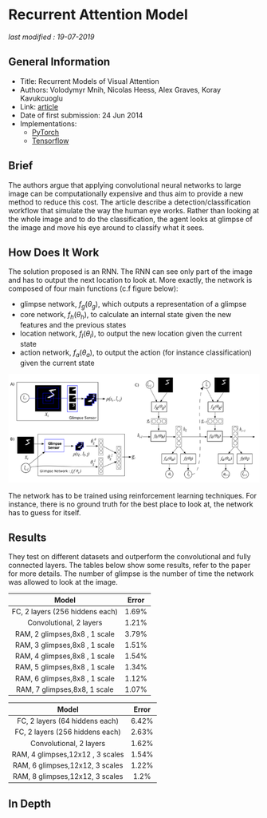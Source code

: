 # Recurrent Attention Model

_last modified : 19-07-2019_

## General Information

- Title: Recurrent Models of Visual Attention
- Authors: Volodymyr Mnih, Nicolas Heess, Alex Graves, Koray Kavukcuoglu
- Link: [article](https://arxiv.org/abs/1406.6247)
- Date of first submission: 24 Jun 2014
- Implementations:
    - [PyTorch](https://github.com/kevinzakka/recurrent-visual-attention)
    - [Tensorflow](https://github.com/jlindsey15/RAM)

## Brief

The authors argue that applying convolutional neural networks to large image can be computationally expensive and thus aim to provide a new method to reduce this cost. The article describe a detection/classification workflow that simulate the way the human eye works. Rather than looking at the whole image and to do the classification, the agent looks at glimpse of the image and move his eye around to classify what it sees.

## How Does It Work

The solution proposed is an RNN. The RNN can see only part of the image and has to output the next location to look at. More exactly, the network is composed of four main functions (c.f figure below):

- glimpse network, $f_g(\theta_g)$, which outputs a representation of a glimpse
- core network, $f_h(\theta_h)$, to calculate an internal state given the new features and the previous states
- location network, $f_l(\theta_l)$, to output the new location given the current state
- action network, $f_a(\theta_a)$, to output the action (for instance classification) given the current state

![RAM Description](https://github.com/D3lt4lph4/papers/blob/master/docs/images/imageclassif/ram/ram-network.png?raw=true "RAM Framework")

The network has to be trained using reinforcement learning techniques. For instance, there is no ground truth for the best place to look at, the network has to guess for itself.

## Results

They test on different datasets and outperform the convolutional and fully connected layers. The tables below show some results, refer to the paper for more details. The number of glimpse is the number of time the network was allowed to look at the image.

| Model | Error |
|:--:|:--:|
| FC, 2 layers (256 hiddens each) | 1.69% |
| Convolutional, 2 layers | 1.21% |
| RAM, 2 glimpses,8x8 , 1 scale | 3.79% |
| RAM, 3 glimpses,8x8 , 1 scale | 1.51% |
| RAM, 4 glimpses,8x8 , 1 scale | 1.54% |
| RAM, 5 glimpses,8x8 , 1 scale | 1.34% |
| RAM, 6 glimpses,8x8 , 1 scale | 1.12% |
| RAM, 7 glimpses,8x8, 1 scale | 1.07% |

| Model | Error |
|:--:|:--:|
| FC, 2 layers (64 hiddens each) | 6.42% |
| FC, 2 layers (256 hiddens each) | 2.63% |
| Convolutional, 2 layers | 1.62% |
| RAM, 4 glimpses,12x12 , 3 scales | 1.54% |
| RAM, 6 glimpses,12x12, 3 scales | 1.22% |
| RAM, 8 glimpses,12x12, 3 scales | 1.2% |

## In Depth
